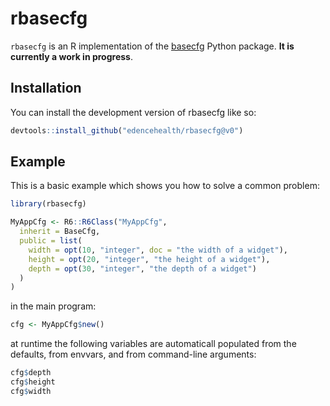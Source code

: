 # rbasecfg

<!-- badges: start -->
<!-- badges: end -->

`rbasecfg` is an R implementation of the [basecfg](https://github.com/edencehealth/basecfg) Python package. **It is currently a work in progress**.


## Installation

You can install the development version of rbasecfg like so:

``` r
devtools::install_github("edencehealth/rbasecfg@v0")
```

## Example

This is a basic example which shows you how to solve a common problem:

``` r
library(rbasecfg)

MyAppCfg <- R6::R6Class("MyAppCfg",
  inherit = BaseCfg,
  public = list(
    width = opt(10, "integer", doc = "the width of a widget"),
    height = opt(20, "integer", "the height of a widget"),
    depth = opt(30, "integer", "the depth of a widget")
  )
)
```

in the main program:
```r
cfg <- MyAppCfg$new()
```

at runtime the following variables are automaticall populated from the defaults, from envvars, and from command-line arguments:

```r
cfg$depth
cfg$height
cfg$width
```
